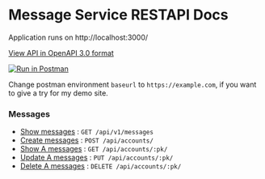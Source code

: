 # Message Service RESTAPI Docs


Application runs on http://localhost:3000/

[View API in OpenAPI 3.0 format](api.yml) 

[![Run in Postman](https://run.pstmn.io/button.svg)](https://app.getpostman.com/run-collection/ff1fbb06859052651c3f)

Change postman environment `baseurl` to `https://example.com`, if you want to give a try for my demo site.

### Messages

* [Show messages](docs/getList.md) : `GET /api/v1/messages`
* [Create messages](docs/post.md) : `POST /api/accounts/`
* [Show A messages](docs/get.md) : `GET /api/accounts/:pk/`
* [Update A messages](docs/put.md) : `PUT /api/accounts/:pk/`
* [Delete A messages](docs/delete.md) : `DELETE /api/accounts/:pk/`
